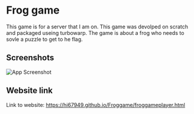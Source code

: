 
# Frog game

This game is for a server that I am on. This game was devolped on scratch and packaged useing turbowarp. The game is about a frog who needs to sovle a puzzle to get to he flag.

## Screenshots

![App Screenshot](https://user-images.githubusercontent.com/57294691/198778593-8469e9a6-3194-4174-8d69-e00bc73d42de.png)


## Website link

Link to website: https://hi67949.github.io/Froggame/froggameplayer.html

